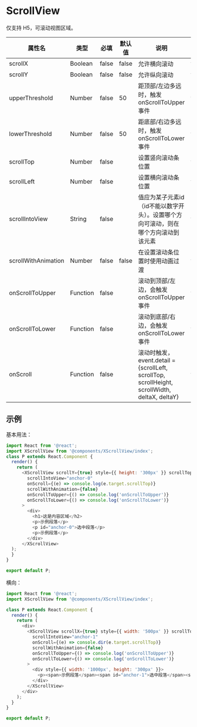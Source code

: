 # ScrollView

仅支持 H5，可滚动视图区域。

| 属性名 | 类型 | 必填 | 默认值 | 说明 | 微信 | 支付宝 | 百度 | 快应用 | H5 |
| --- | --- | --- | --- | --- | --- | --- | --- | --- | --- |
| scrollX | Boolean | false | false | 允许横向滚动 | false | false | false | false | true |
| scrollY | Boolean | false | false | 允许纵向滚动 | false | false | false | false | true |
| upperThreshold | Number | false | 50 | 距顶部/左边多远时，触发 onScrollToUpper 事件 | false | false | false | false | true |
| lowerThreshold | Number | false | 50 | 距底部/右边多远时，触发 onScrollToLower 事件 | false | false | false | false | true |
| scrollTop | Number | false |  | 设置竖向滚动条位置 | false | false | false | false | true |
| scrollLeft | Number | false |  | 设置横向滚动条位置 | false | false | false | false | true |
| scrollIntoView | String | false |  | 值应为某子元素id（id不能以数字开头）。设置哪个方向可滚动，则在哪个方向滚动到该元素 | false | false | false | false | true |
| scrollWithAnimation | Number | false | false | 在设置滚动条位置时使用动画过渡 | false | false | false | false | true |
| onScrollToUpper | Function | false |  | 滚动到顶部/左边，会触发 onScrollToUpper 事件 | false | false | false | false | true |
| onScrollToLower | Function | false |  | 滚动到底部/右边，会触发 onScrollToLower 事件 | false | false | false | false | true |
| onScroll | Function | false |  | 滚动时触发，event.detail = {scrollLeft, scrollTop, scrollHeight, scrollWidth, deltaX, deltaY} | false | false | false | false | true |

## 示例

基本用法：

```js
import React from '@react';
import XScrollView from '@components/XScrollView/index';
class P extends React.Component {
  render() {
    return (
      <XScrollView scrollY={true} style={{ height: '300px' }} scrollTop={500}
        scrollIntoView="anchor-0"
        onScroll={(e) => console.log(e.target.scrollTop)}
        scrollWithAnimation={false}
        onScrollToUpper={() => console.log('onScrollToUpper')}
        onScrollToLower={() => console.log('onScrollToLower')}
      >
        <div>
          <h1>这是内容区域</h2>
          <p>示例段落</p>
          <p id="anchor-0">选中段落</p>
          <p>示例段落</p>
        </div>
      </XScrollView>
  );
  }
}

export default P;
```

横向：

```js
import React from '@react';
import XScrollView from '@components/XScrollView/index';

class P extends React.Component {
  render() {
    return (
      <div>
        <XScrollView scrollX={true} style={{ width: '500px' }} scrollTop={500}
          scrollIntoView="anchor-1"
          onScroll={(e) => console.dir(e.target.scrollTop)}
          scrollWithAnimation={false}
          onScrollToUpper={() => console.log('onScrollToUpper')}
          onScrollToLower={() => console.log('onScrollToLower')}
        >
          <div style={{ width: '1000px', height: '300px' }}>
            <p><span>示例段落</span><span id="anchor-1">选中段落</span><span>示例段落</span></p>
          </div>
        </XScrollView>
      </div>
    );
  }
}

export default P;
```